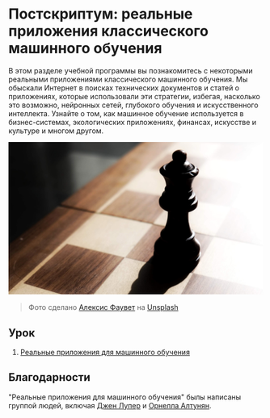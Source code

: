 # Постскриптум: реальные приложения классического машинного обучения

В этом разделе учебной программы вы познакомитесь с некоторыми реальными приложениями классического машинного обучения. Мы обыскали Интернет в поисках технических документов и статей о приложениях, которые использовали эти стратегии, избегая, насколько это возможно, нейронных сетей, глубокого обучения и искусственного интеллекта. Узнайте о том, как машинное обучение используется в бизнес-системах, экологических приложениях, финансах, искусстве и культуре и многом другом.

![Шахматы](../images/chess.jpg)

> Фото сделано <a href="https://unsplash.com/@childeye?utm_source=unsplash&utm_medium=referral&utm_content=creditCopyText">Алексис Фаувет</a> на <a href="https://unsplash.com/s/photos/artificial-intelligence?utm_source=unsplash&utm_medium=referral&utm_content=creditCopyText">Unsplash</a>

## Урок

1. [Реальные приложения для машинного обучения](../1-Applications/README.md)
## Благодарности

"Реальные приложения для машинного обучения" былы написаны группой людей, включая [Джен Лупер](https://twitter.com/jenlooper) и [Орнелла Алтунян](https://twitter.com/ornelladotcom).
